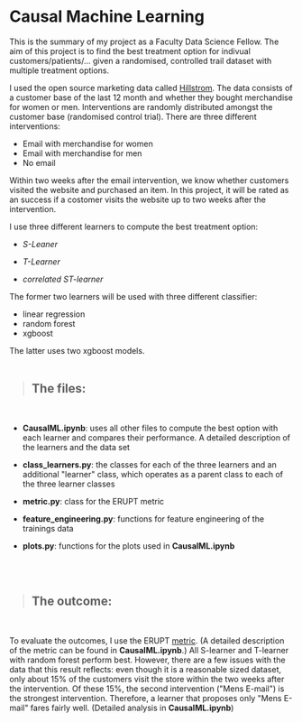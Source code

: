 <h1>Causal Machine Learning</h1> 

This is the summary of my project as a Faculty Data Science Fellow. The aim of this project is to find the best treatment option for indivual customers/patients/... given a randomised, controlled trail dataset with multiple treatment options.

I used the open source marketing data called [Hillstrom](https://blog.minethatdata.com/2008/03/minethatdata-e-mail-analytics-and-data.html). The data consists of a customer base of the last 12 month and whether they bought merchandise for women or men. Interventions are randomly distributed amongst the customer base (randomised control trial). There are three different interventions:

- Email with merchandise for women
- Email with merchandise for men
- No email

Within two weeks after the email intervention, we know whether customers visited the website and purchased an item. In this project, it will be rated as an success if a costomer visits the website up to two weeks after the intervention.

I use three different learners to compute the best treatment option: 

* _S-Leaner_

* _T-Learner_

* _correlated ST-learner_ 

The former two learners will be used with three different classifier:

- linear regression 
- random forest
-  xgboost

The latter uses two xgboost models.
<br>
<br>
> ## The files:
<br>

* __CausalML.ipynb__: uses all other files to compute the best option with each learner and compares their performance. A detailed description of the learners and the data set

* __class_learners.py__: the classes for each of the three learners and an additional "learner" class, which operates as a parent class to each of the three learner classes

* __metric.py__: class for the ERUPT metric

* __feature_engineering.py__: functions for feature engineering of the trainings data

* __plots.py__: functions for the plots used in __CausalML.ipynb__

<br>
<br>

>  ## The outcome:

<br>

To evaluate the outcomes, I use the ERUPT [metric](https://medium.com/building-ibotta/erupt-expected-response-under-proposed-treatments-ff7dd45c84b4). (A detailed description of the metric can be found in **CausalML.ipynb**.) All S-learner and T-learner with random forest perform best. However, there are a few issues with the data that this result reflects: even though it is a reasonable sized dataset, only about 15% of the customers visit the store within the two weeks after the intervention. Of these 15%, the second intervention ("Mens E-mail") is the strongest intervention. Therefore, a learner that proposes only "Mens E-mail" fares fairly well. (Detailed analysis in **CausalML.ipynb**)
